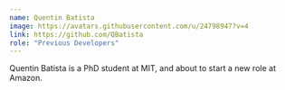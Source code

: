```yaml
---
name: Quentin Batista
image: https://avatars.githubusercontent.com/u/24798947?v=4
link: https://github.com/QBatista
role: "Previous Developers"
---
```

Quentin Batista is a PhD student at MIT, and about to start a new role at Amazon.
